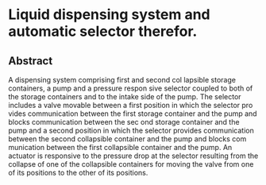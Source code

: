 # Liquid dispensing system and automatic selector therefor.

## Abstract
A dispensing system comprising first and second col lapsible storage containers, a pump and a pressure respon sive selector coupled to both of the storage containers and to the intake side of the pump. The selector includes a valve movable between a first position in which the selector pro vides communication between the first storage container and the pump and blocks communication between the sec ond storage container and the pump and a second position in which the selector provides communication between the second collapsible container and the pump and blocks com munication between the first collapsible container and the pump. An actuator is responsive to the pressure drop at the selector resulting from the collapse of one of the collapsible containers for moving the valve from one of its positions to the other of its positions.